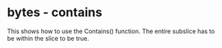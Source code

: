 # bytes - contains

This shows how to use the Contains() function. The entire subslice has to be within the slice to be true.
